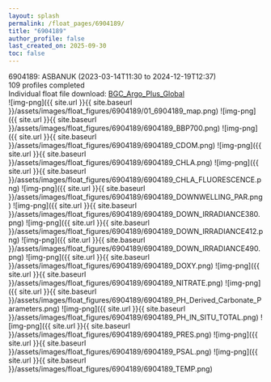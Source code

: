 ```yaml
---
layout: splash
permalink: /float_pages/6904189/
title: "6904189"
author_profile: false
last_created_on: 2025-09-30
toc: false
---
```

 
6904189: ASBANUK (2023-03-14T11:30 to 2024-12-19T12:37)\
109 profiles completed\
Individual float file download: [BGC_Argo_Plus_Global](https://ftp.soest.hawaii.edu/bgc_argo_plus/Individual_Floats/outliers_removed/6904189_Sprof_processed.nc)\
![img-png]({{ site.url }}{{ site.baseurl }}/assets/images/float_figures/6904189/01_6904189_map.png)
![img-png]({{ site.url }}{{ site.baseurl }}/assets/images/float_figures/6904189/6904189_BBP700.png)
![img-png]({{ site.url }}{{ site.baseurl }}/assets/images/float_figures/6904189/6904189_CDOM.png)
![img-png]({{ site.url }}{{ site.baseurl }}/assets/images/float_figures/6904189/6904189_CHLA.png)
![img-png]({{ site.url }}{{ site.baseurl }}/assets/images/float_figures/6904189/6904189_CHLA_FLUORESCENCE.png)
![img-png]({{ site.url }}{{ site.baseurl }}/assets/images/float_figures/6904189/6904189_DOWNWELLING_PAR.png)
![img-png]({{ site.url }}{{ site.baseurl }}/assets/images/float_figures/6904189/6904189_DOWN_IRRADIANCE380.png)
![img-png]({{ site.url }}{{ site.baseurl }}/assets/images/float_figures/6904189/6904189_DOWN_IRRADIANCE412.png)
![img-png]({{ site.url }}{{ site.baseurl }}/assets/images/float_figures/6904189/6904189_DOWN_IRRADIANCE490.png)
![img-png]({{ site.url }}{{ site.baseurl }}/assets/images/float_figures/6904189/6904189_DOXY.png)
![img-png]({{ site.url }}{{ site.baseurl }}/assets/images/float_figures/6904189/6904189_NITRATE.png)
![img-png]({{ site.url }}{{ site.baseurl }}/assets/images/float_figures/6904189/6904189_PH_Derived_Carbonate_Parameters.png)
![img-png]({{ site.url }}{{ site.baseurl }}/assets/images/float_figures/6904189/6904189_PH_IN_SITU_TOTAL.png)
![img-png]({{ site.url }}{{ site.baseurl }}/assets/images/float_figures/6904189/6904189_PRES.png)
![img-png]({{ site.url }}{{ site.baseurl }}/assets/images/float_figures/6904189/6904189_PSAL.png)
![img-png]({{ site.url }}{{ site.baseurl }}/assets/images/float_figures/6904189/6904189_TEMP.png)
